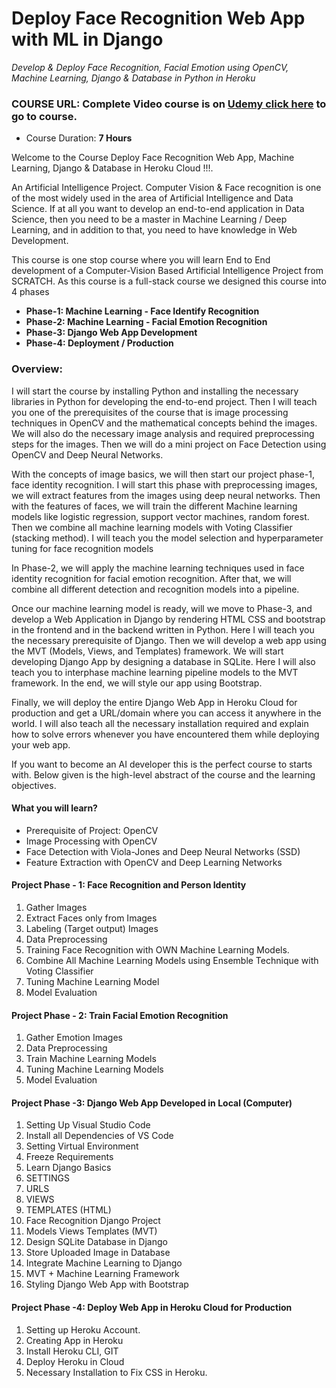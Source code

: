 # Deploy Face Recognition Web App with ML in Django

*Develop & Deploy Face Recognition, Facial Emotion using OpenCV, Machine Learning, Django & Database in Python in Heroku*
### COURSE URL: Complete Video course is on [Udemy click here](https://www.udemy.com/course/complete-face-recognition-app-machine-learning-django-heroku/?referralCode=976F3A2A4E1DFA345667) to go to course.
- Course Duration: **7 Hours**

Welcome to the Course Deploy Face Recognition Web App, Machine Learning, Django & Database in Heroku Cloud !!!.

An Artificial Intelligence Project. Computer Vision & Face recognition is one of the most widely used in the area of Artificial Intelligence and Data Science. If at all you want to develop an end-to-end application in Data Science, then you need to be a master in Machine Learning / Deep Learning, and in addition to that, you need to have knowledge in Web Development.

This course is one stop course where you will learn End to End development of a Computer-Vision Based Artificial Intelligence Project from SCRATCH. As this course is a full-stack course we designed this course into 4 phases

* **Phase-1: Machine Learning - Face Identify Recognition**
* **Phase-2: Machine Learning - Facial Emotion Recognition**
* **Phase-3: Django Web App Development**
* **Phase-4: Deployment / Production**

### Overview:

I will start the course by installing Python and installing the necessary libraries in Python for developing the end-to-end project. Then I will teach you one of the prerequisites of the course that is image processing techniques in OpenCV and the mathematical concepts behind the images. We will also do the necessary image analysis and required preprocessing steps for the images. Then we will do a mini project on Face Detection using OpenCV and Deep Neural Networks.

With the concepts of image basics, we will then start our project phase-1, face identity recognition. I will start this phase with preprocessing images, we will extract features from the images using deep neural networks. Then with the features of faces, we will train the different Machine learning models like logistic regression, support vector machines, random forest. Then we combine all machine learning models with Voting Classifier (stacking method). I will teach you the model selection and hyperparameter tuning for face recognition models

In Phase-2, we will apply the machine learning techniques used in face identity recognition for facial emotion recognition. After that, we will combine all different detection and recognition models into a pipeline.

Once our machine learning model is ready, will we move to Phase-3, and develop a Web Application in Django by rendering HTML CSS and bootstrap in the frontend and in the backend written in Python. Here I will teach you the necessary prerequisite of Django. Then we will develop a web app using the MVT (Models, Views, and Templates) framework. We will start developing Django App by designing a database in SQLite. Here I will also teach you to interphase machine learning pipeline models to the MVT framework. In the end, we will style our app using Bootstrap.

Finally, we will deploy the entire Django Web App in Heroku Cloud for production and get a URL/domain where you can access it anywhere in the world. I will also teach all the necessary installation required and explain how to solve errors whenever you have encountered them while deploying your web app.

If you want to become an AI developer this is the perfect course to starts with. Below given is the high-level abstract of the course and the learning objectives.

#### What you will learn?

* Prerequisite of Project: OpenCV
* Image Processing with OpenCV
* Face Detection with Viola-Jones and Deep Neural Networks (SSD)
* Feature Extraction with OpenCV and Deep Learning Networks

####  Project Phase - 1: Face Recognition and Person Identity
1. Gather Images
2. Extract Faces only from Images
3. Labeling (Target output) Images
4. Data Preprocessing
5. Training Face Recognition with OWN Machine Learning Models.
6. Combine All Machine Learning Models using Ensemble Technique with Voting Classifier
7. Tuning Machine Learning Model
8. Model Evaluation

#### Project Phase - 2: Train Facial Emotion Recognition

1. Gather Emotion Images
2. Data Preprocessing
3. Train Machine Learning Models
4. Tuning Machine Learning Models
5. Model Evaluation

#### Project Phase -3: Django Web App Developed in Local (Computer)
1. Setting Up Visual Studio Code
2. Install all Dependencies of VS Code
3. Setting Virtual Environment
4. Freeze Requirements
5. Learn Django Basics
6. SETTINGS
7. URLS
8. VIEWS
9. TEMPLATES (HTML)
10. Face Recognition Django Project
11. Models Views Templates (MVT)
12. Design SQLite Database in Django
13. Store Uploaded Image in Database
14. Integrate Machine Learning to Django
15. MVT + Machine Learning Framework
16. Styling Django Web App with Bootstrap

#### Project Phase -4: Deploy Web App in Heroku Cloud for Production

1. Setting up Heroku Account.
2. Creating App in Heroku
3. Install Heroku CLI, GIT
4. Deploy Heroku in Cloud
5. Necessary Installation to Fix CSS in Heroku.

